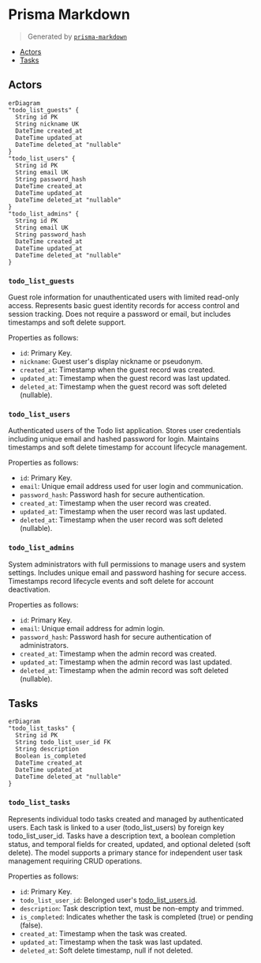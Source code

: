 # Prisma Markdown

> Generated by [`prisma-markdown`](https://github.com/samchon/prisma-markdown)

- [Actors](#actors)
- [Tasks](#tasks)

## Actors

```mermaid
erDiagram
"todo_list_guests" {
  String id PK
  String nickname UK
  DateTime created_at
  DateTime updated_at
  DateTime deleted_at "nullable"
}
"todo_list_users" {
  String id PK
  String email UK
  String password_hash
  DateTime created_at
  DateTime updated_at
  DateTime deleted_at "nullable"
}
"todo_list_admins" {
  String id PK
  String email UK
  String password_hash
  DateTime created_at
  DateTime updated_at
  DateTime deleted_at "nullable"
}
```

### `todo_list_guests`

Guest role information for unauthenticated users with limited read-only
access. Represents basic guest identity records for access control and
session tracking. Does not require a password or email, but includes
timestamps and soft delete support.

Properties as follows:

- `id`: Primary Key.
- `nickname`: Guest user's display nickname or pseudonym.
- `created_at`: Timestamp when the guest record was created.
- `updated_at`: Timestamp when the guest record was last updated.
- `deleted_at`: Timestamp when the guest record was soft deleted (nullable).

### `todo_list_users`

Authenticated users of the Todo list application. Stores user credentials
including unique email and hashed password for login. Maintains
timestamps and soft delete timestamp for account lifecycle management.

Properties as follows:

- `id`: Primary Key.
- `email`: Unique email address used for user login and communication.
- `password_hash`: Password hash for secure authentication.
- `created_at`: Timestamp when the user record was created.
- `updated_at`: Timestamp when the user record was last updated.
- `deleted_at`: Timestamp when the user record was soft deleted (nullable).

### `todo_list_admins`

System administrators with full permissions to manage users and system
settings. Includes unique email and password hashing for secure access.
Timestamps record lifecycle events and soft delete for account
deactivation.

Properties as follows:

- `id`: Primary Key.
- `email`: Unique email address for admin login.
- `password_hash`: Password hash for secure authentication of administrators.
- `created_at`: Timestamp when the admin record was created.
- `updated_at`: Timestamp when the admin record was last updated.
- `deleted_at`: Timestamp when the admin record was soft deleted (nullable).

## Tasks

```mermaid
erDiagram
"todo_list_tasks" {
  String id PK
  String todo_list_user_id FK
  String description
  Boolean is_completed
  DateTime created_at
  DateTime updated_at
  DateTime deleted_at "nullable"
}
```

### `todo_list_tasks`

Represents individual todo tasks created and managed by authenticated
users. Each task is linked to a user (todo_list_users) by foreign key
todo_list_user_id. Tasks have a description text, a boolean completion
status, and temporal fields for created, updated, and optional deleted
(soft delete). The model supports a primary stance for independent user
task management requiring CRUD operations.

Properties as follows:

- `id`: Primary Key.
- `todo_list_user_id`: Belonged user's [todo_list_users.id](#todo_list_users).
- `description`: Task description text, must be non-empty and trimmed.
- `is_completed`: Indicates whether the task is completed (true) or pending (false).
- `created_at`: Timestamp when the task was created.
- `updated_at`: Timestamp when the task was last updated.
- `deleted_at`: Soft delete timestamp, null if not deleted.
